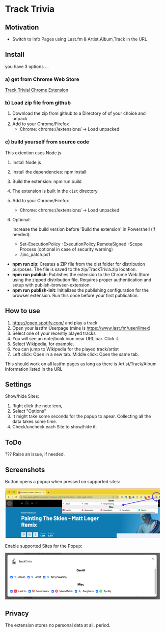 # Track Trivia

## Motivation

- Switch to Info Pages using Last.fm & Artist,Album,Track in the URL

## Install

you have 3 options ...

### a) get from Chrome Web Store

[Track Trivial Chrome Extension](https://chromewebstore.google.com/detail/tracktrivia/ndhfhgdomiogjfdlhfpppjedpnlefijc)

### b) Load zip file from github

1. Download the zip from github to a Directory of of your choice and unpack
1. Add to your Chrome/Firefox
   - Chrome: chrome://extensions/ -> Load unpacked

### c) build yourself from source code

This extention uses Node.js

1. Install Node.js
1. Install the dependencies: npm install
1. Build the extension: npm run build
1. The extension is built in the `dist` directory
1. Add to your Chrome/Firefox
   - Chrome: chrome://extensions/ -> Load unpacked
1. Optional:

   Increase the build version before 'Build the extension' in Powershell (if needed):
   - Set-ExecutionPolicy -ExecutionPolicy RemoteSigned -Scope Process    (optional in case of security warning)
   - .\inc_patch.ps1


- **npm run zip**: Creates a ZIP file from the dist folder for distribution purposes. The file is saved to the zip/TrackTrivia.zip location.
- **npm run publish**: Publishes the extension to the Chrome Web Store using the zipped distribution file. Requires proper authentication and setup with publish-browser-extension.
- **npm run publish-init**: Initializes the publishing configuration for the browser extension. Run this once before your first publication.

## How to use

1. https://open.spotify.com/ and play a track 
2. Open your lastfm Userpage (mine is https://www.last.fm/user/limex)
3. Select one of your recently played tracks
4. You will see an note/book icon near URL bar. Click it.
5. Select Wikipedia, for example.
6. You can jump to Wikipedia for the played track/artist
7. Left click: Open in a new tab. Middle click: Open the same tab.

This should work on all lastfm pages as long as there is Artist/Track/Album Information listed in the URL 

## Settings

Show/hide Sites:

1. Right click the note icon,
2. Select "Options"
3. It might take some seconds for the popup to apear. Collecting all the data takes some time.
4. Check/uncheck each Site to show/hide it.

## ToDo

??? Raise an issue, if needed.

## Screenshots

Button opens a popup when pressed on supported sites:

![Screenshot of Chrome](Screenshot-chrome.png)

Enable supported Sites for the Popup:

![Settings](Screenshot-chrome-settings.png)

## Privacy
The extension stores no personal data at all. period.
